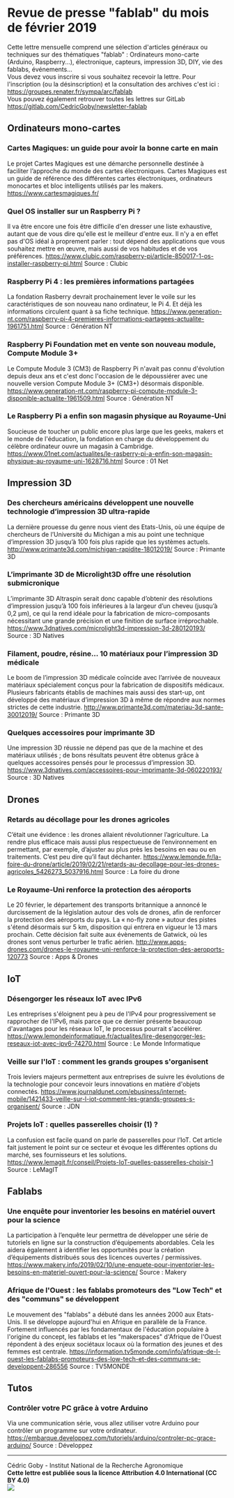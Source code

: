 # Revue de presse "fablab" du mois de février 2019

Cette lettre mensuelle comprend une sélection d'articles généraux ou techniques sur des thématiques "fablab" : Ordinateurs mono-carte (Arduino, Raspberry...), électronique, capteurs, impression 3D, DIY, vie des fablabs, événements...  
Vous devez vous inscrire si vous souhaitez recevoir la lettre. Pour l'inscription (ou la désinscription) et la consultation des archives c'est ici : https://groupes.renater.fr/sympa/arc/fablab  
Vous pouvez également retrouver toutes les lettres sur GitLab https://gitlab.com/CedricGoby/newsletter-fablab

## Ordinateurs mono-cartes
### Cartes Magiques: un guide pour avoir la bonne carte en main
Le projet Cartes Magiques est une démarche personnelle destinée à faciliter l’approche du monde des cartes électroniques. Cartes Magiques est un guide de référence des différentes cartes électroniques, ordinateurs monocartes et bloc intelligents utilisés par les makers.
https://www.cartesmagiques.fr/

### Quel OS installer sur un Raspberry Pi ?
Il va être encore une fois être difficile d'en dresser une liste exhaustive, autant que de vous dire qu'elle est le meilleur d'entre eux. Il n'y a en effet pas d'OS idéal à proprement parler : tout dépend des applications que vous souhaitez mettre en œuvre, mais aussi de vos habitudes et de vos préférences. 
https://www.clubic.com/raspberry-pi/article-850017-1-os-installer-raspberry-pi.html
Source : Clubic

### Raspberry Pi 4 : les premières informations partagées
La fondation Rasberry devrait prochainement lever le voile sur les caractéristiques de son nouveau nano ordinateur, le Pi 4. Et déjà les informations circulent quant à sa fiche technique.
https://www.generation-nt.com/raspberry-pi-4-premieres-informations-partagees-actualite-1961751.html
Source : Génération NT

### Raspberry Pi Foundation met en vente son nouveau module, Compute Module 3+
Le Compute Module 3 (CM3) de Raspberry Pi n'avait pas connu d'évolution depuis deux ans et c'est donc l'occasion de le dépoussiérer avec une nouvelle version Compute Module 3+ (CM3+) désormais disponible.
https://www.generation-nt.com/raspberry-pi-compute-module-3-disponible-actualite-1961509.html
Source : Génération NT

### Le Raspberry Pi a enfin son magasin physique au Royaume-Uni
Soucieuse de toucher un public encore plus large que les geeks, makers et le monde de l'éducation, la fondation en charge du développement du célèbre ordinateur ouvre un magasin à Cambridge.
https://www.01net.com/actualites/le-rasberry-pi-a-enfin-son-magasin-physique-au-royaume-uni-1628716.html
Source : 01 Net


## Impression 3D
### Des chercheurs américains développent une nouvelle technologie d’impression 3D ultra-rapide
La dernière prouesse du genre nous vient des Etats-Unis, où une équipe de chercheurs de l’Université du Michigan a mis au point une technique d’impression 3D jusqu’à 100 fois plus rapide que les systèmes actuels.
http://www.primante3d.com/michigan-rapidite-18012019/
Source : Primante 3D

### L’imprimante 3D de Microlight3D offre une résolution submicronique
L’imprimante 3D Altraspin serait donc capable d’obtenir des résolutions d’impression jusqu’à 100 fois inférieures à la largeur d’un cheveu (jusqu’à 0,2 µm), ce qui la rend idéale pour la fabrication de micro-composants nécessitant une grande précision et une finition de surface irréprochable.
https://www.3dnatives.com/microlight3d-impression-3d-280120193/
Source : 3D Natives

### Filament, poudre, résine… 10 matériaux pour l’impression 3D médicale
Le boom de l’impression 3D médicale coïncide avec l’arrivée de nouveaux matériaux spécialement conçus pour la fabrication de dispositifs médicaux. Plusieurs fabricants établis de machines mais aussi des start-up, ont développé des matériaux d’impression 3D à même de répondre aux normes strictes de cette industrie.
http://www.primante3d.com/materiau-3d-sante-30012019/
Source : Primante 3D

### Quelques accessoires pour imprimante 3D
Une impression 3D réussie ne dépend pas que de la machine et des matériaux utilisés ; de bons résultats peuvent être obtenus grâce à quelques accessoires pensés pour le processus d’impression 3D. 
https://www.3dnatives.com/accessoires-pour-imprimante-3d-060220193/
Source : 3D Natives


## Drones
### Retards au décollage pour les drones agricoles
C’était une évidence : les drones allaient révolutionner l’agriculture. La rendre plus efficace mais aussi plus respectueuse de l’environnement en permettant, par exemple, d’ajuster au plus près les besoins en eau ou en traitements. C’est peu dire qu’il faut déchanter.
https://www.lemonde.fr/la-foire-du-drone/article/2019/02/21/retards-au-decollage-pour-les-drones-agricoles_5426273_5037916.html
Source : La foire du drone

### Le Royaume-Uni renforce la protection des aéroports
Le 20 février, le département des transports britannique a annoncé le durcissement de la législation autour des vols de drones, afin de renforcer la protection des aéroports du pays. La « no-fly zone » autour des pistes s'étend désormais sur 5 km, disposition qui entrera en vigueur le 13 mars prochain. Cette décision fait suite aux évènements de Gatwick, où les drones sont venus perturber le trafic aérien.
http://www.apps-drones.com/drones-le-royaume-uni-renforce-la-protection-des-aeroports-120773
Source : Apps & Drones

## IoT
### Désengorger les réseaux IoT avec IPv6
Les entreprises s'éloignent peu à peu de l'IPv4 pour progressivement se rapprocher de l'IPv6, mais parce que ce dernier présente beaucoup d'avantages pour les réseaux IoT, le processus pourrait s'accélérer.
https://www.lemondeinformatique.fr/actualites/lire-desengorger-les-reseaux-iot-avec-ipv6-74270.html
Source : Le Monde Informatique

### Veille sur l'IoT : comment les grands groupes s'organisent
Trois leviers majeurs permettent aux entreprises de suivre les évolutions de la technologie pour concevoir leurs innovations en matière d'objets connectés.
https://www.journaldunet.com/ebusiness/internet-mobile/1421433-veille-sur-l-iot-comment-les-grands-groupes-s-organisent/
Source : JDN

### Projets IoT : quelles passerelles choisir (1) ?
La confusion est facile quand on parle de passerelles pour l’IoT. Cet article fait justement le point sur ce secteur et évoque les différentes options du marché, ses fournisseurs et les solutions.
https://www.lemagit.fr/conseil/Projets-IoT-quelles-passerelles-choisir-1
Source : LeMagIT


## Fablabs
### Une enquête pour inventorier les besoins en matériel ouvert pour la science
La participation à l’enquête leur permettra de développer une série de tutoriels en ligne sur la construction d’équipements abordables. Cela les aidera également à identifier les opportunités pour la création d’équipements distribués sous des licences ouvertes / permissives.
https://www.makery.info/2019/02/10/une-enquete-pour-inventorier-les-besoins-en-materiel-ouvert-pour-la-science/
Source : Makery

### Afrique de l'Ouest : les fablabs promoteurs des "Low Tech" et des "communs" se développent
Le mouvement des "fablabs" a débuté dans les années 2000 aux Etats-Unis. Il se développe aujourd'hui en Afrique en parallèle de la France. Fortement influencés par les fondamentaux de l'éducation populaire à l'origine du concept, les fablabs et les "makerspaces" d'Afrique de l'Ouest  répondent à des enjeux sociétaux locaux  où la formation des jeunes et des femmes est centrale.
https://information.tv5monde.com/info/afrique-de-l-ouest-les-fablabs-promoteurs-des-low-tech-et-des-communs-se-developpent-286556
Source : TV5MONDE


## Tutos
### Contrôler votre PC grâce à votre Arduino
Via une communication série, vous allez utiliser votre Arduino pour contrôler un programme sur votre ordinateur.
https://embarque.developpez.com/tutoriels/arduino/controler-pc-grace-arduino/
Source : Développez


---
Cédric Goby - Institut National de la Recherche Agronomique  
**Cette lettre est publiée sous la licence Attribution 4.0 International (CC BY 4.0)**  
![](https://i.creativecommons.org/l/by/4.0/80x15.png)
